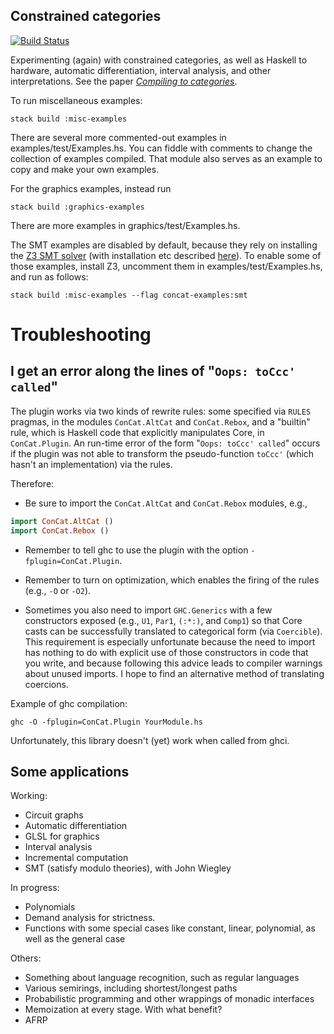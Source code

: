 ## Constrained categories

[![Build Status](https://travis-ci.org/conal/concat.svg?branch=master)](https://travis-ci.org/conal/concat)

Experimenting (again) with constrained categories, as well as Haskell to hardware, automatic differentiation, interval analysis, and other interpretations. See the paper [*Compiling to categories*](http://conal.net/papers/compiling-to-categories).

To run miscellaneous examples:

    stack build :misc-examples

There are several more commented-out examples in examples/test/Examples.hs.
You can fiddle with comments to change the collection of examples compiled.
That module also serves as an example to copy and make your own examples.

For the graphics examples, instead run

    stack build :graphics-examples

There are more examples in graphics/test/Examples.hs.

The SMT examples are disabled by default, because they rely on installing the [Z3 SMT solver](https://github.com/Z3Prover/z3) (with installation etc described [here](https://github.com/Z3Prover/z3/wiki)).
To enable some of those examples, install Z3, uncomment them in examples/test/Examples.hs, and run as follows:

    stack build :misc-examples --flag concat-examples:smt

# Troubleshooting

## I get an error along the lines of "`Oops: toCcc' called`"

The plugin works via two kinds of rewrite rules: some specified via `RULES` pragmas, in the modules `ConCat.AltCat` and `ConCat.Rebox`, and a "builtin" rule, which is Haskell code that explicitly manipulates Core, in `ConCat.Plugin`. An run-time error of the form "`Oops: toCcc' called`" occurs if the plugin was not able to transform the pseudo-function `toCcc'` (which hasn't an implementation) via the rules.

Therefore:

*   Be sure to import the `ConCat.AltCat` and `ConCat.Rebox` modules, e.g.,

``` haskell
import ConCat.AltCat ()
import ConCat.Rebox ()
```

*   Remember to tell ghc to use the plugin with the option `-fplugin=ConCat.Plugin`.

*   Remember to turn on optimization, which enables the firing of the rules (e.g., `-O` or `-O2`).

*   Sometimes you also need to import `GHC.Generics` with a few constructors exposed (e.g., `U1`, `Par1`, `(:*:)`, and `Comp1`) so that Core casts can be successfully translated to categorical form (via `Coercible`).
    This requirement is especially unfortunate because the need to import has nothing to do with explicit use of those constructors in code that you write, and because following this advice leads to compiler warnings about unused imports.
    I hope to find an alternative method of translating coercions.

Example of ghc compilation:

```
ghc -O -fplugin=ConCat.Plugin YourModule.hs
```

Unfortunately, this library doesn't (yet) work when called from ghci.

## Some applications

Working:

*   Circuit graphs
*   Automatic differentiation
*   GLSL for graphics
*   Interval analysis
*   Incremental computation
*   SMT (satisfy modulo theories), with John Wiegley

In progress:

*   Polynomials
*   Demand analysis for strictness.
*   Functions with some special cases like constant, linear, polynomial, as well as the general case

Others:

*   Something about language recognition, such as regular languages
*   Various semirings, including shortest/longest paths
*   Probabilistic programming and other wrappings of monadic interfaces
*   Memoization at every stage. With what benefit?
*   AFRP
